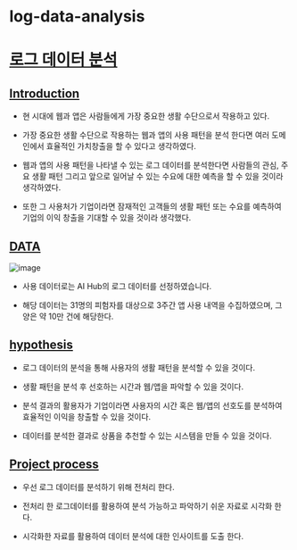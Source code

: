 # log-data-analysis

# <u>로그 데이터 분석</u>


## <u>Introduction</u>

- 현 시대에 웹과 앱은 사람들에게 가장 중요한 생활 수단으로서 작용하고 있다.  

- 가장 중요한 생활 수단으로 작용하는 웹과 앱의 사용 패턴을 분석 한다면 여러 도메인에서 효율적인 가치창출을 할 수 있다고 생각하였다.  

- 웹과 앱의 사용 패턴을 나타낼 수 있는 로그 데이터를 분석한다면 사람들의 관심, 주요 생활 패턴 그리고  앞으로 일어날 수 있는 수요에 대한 예측을 할 수 있을 것이라 생각하였다.
 
- 또한 그 사용처가 기업이라면 잠재적인 고객들의 생활 패턴 또는 수요를 예측하여 기업의 이익 창출을 기대할 수 있을 것이라 생각했다.

## <u>DATA</u>
![image](https://user-images.githubusercontent.com/89772868/162257055-0e843454-3863-4754-beb0-6d3c754a53e7.png)

- 사용 데이터로는 AI Hub의 로그 데이터를 선정하였습니다.

- 해당 데이터는 31명의 피험자를 대상으로 3주간 앱 사용 내역을 수집하였으며, 그 양은 약 10만 건에 해당한다.

## <u>hypothesis</u>

- 로그 데이터의 분석을 통해 사용자의 생활 패턴을 분석할 수 있을 것이다.

- 생활 패턴을 분석 후 선호하는 시간과 웹/앱을 파악할 수 있을 것이다.

- 분석 결과의 활용자가 기업이라면 사용자의 시간 혹은 웹/앱의 선호도를 분석하여 효율적인 이익을 창출할 수 있을 것이다. 

- 데이터를 분석한 결과로 상품을 추천할 수 있는 시스템을 만들 수 있을 것이다.

## <u>Project process</u>

- 우선 로그 데이터를 분석하기 위해 전처리 한다.

- 전처리 한 로그데이터를 활용하여 분석 가능하고 파악하기 쉬운 자료로 시각화 한다.

- 시각화한 자료를 활용하여 데이터 분석에 대한 인사이트를 도출 한다.







